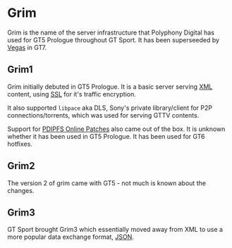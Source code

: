 # Grim

Grim is the name of the server infrastructure that Polyphony Digital has used for GT5 Prologue throughout GT Sport. It has been superseeded by [Vegas](vegas.md) in GT7.

## Grim1

Grim initially debuted in GT5 Prologue. It is a basic server serving [XML](https://en.wikipedia.org/wiki/XML) content, using [SSL](https://en.wikipedia.org/wiki/Transport_Layer_Security) for it's traffic encryption.

It also supported `libpace` aka DLS, Sony's private library/client for P2P connections/torrents, which was used for serving GTTV contents.

Support for [PDIPFS Online Patches](../../formats/volume/ps3_volume.md) also came out of the box. It is unknown whether it has been used in GT5 Prologue. It has been used for GT6 hotfixes.

## Grim2

The version 2 of grim came with GT5 - not much is known about the changes.

## Grim3

GT Sport brought Grim3 which essentially moved away from XML to use a more popular data exchange format, [JSON](https://en.wikipedia.org/wiki/JSON).